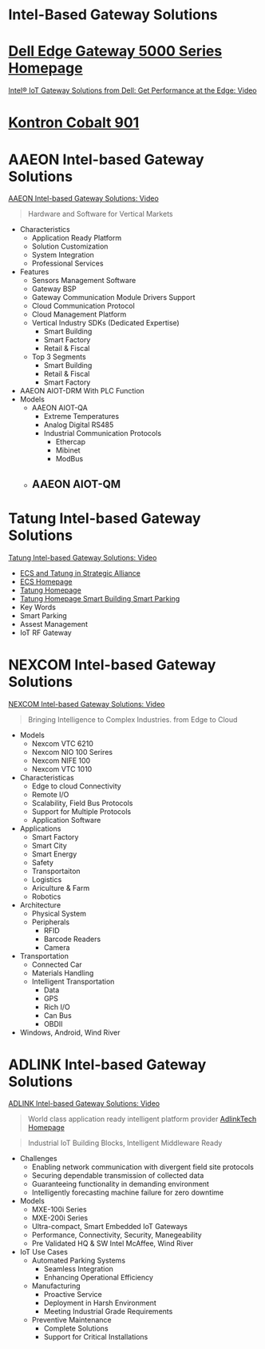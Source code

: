 # Intel-Based Gateway Solutions



# [Dell Edge Gateway 5000 Series Homepage](http://www.dell.com/learn/us/en/04/campaigns/coming-soon-dell-iot-gateway)

[Intel® IoT Gateway Solutions from Dell: Get Performance at the Edge: Video](https://www-ssl.intel.com/content/www/us/en/embedded/solutions/iot-gateway/dell-iot-gateway-solutions-video.html)

# [Kontron Cobalt 901](http://www.kontron.com/products/systems/defense-computers/compact-mission-computers/cobalt-901.html)


# AAEON Intel-based Gateway Solutions

[AAEON Intel-based Gateway Solutions: Video](https://www-ssl.intel.com/content/www/us/en/embedded/solutions/iot-gateway/tatung-iot-gateway-solutions-video.html)

> Hardware and Software for Vertical Markets

- Characteristics
  - Application Ready Platform
  - Solution Customization
  - System Integration
  - Professional Services
- Features
  - Sensors Management Software
  - Gateway BSP
  - Gateway Communication Module Drivers Support
  - Cloud Communication Protocol
  - Cloud Management Platform
  - Vertical Industry SDKs (Dedicated Expertise)
    - Smart Building
    - Smart Factory
    - Retail & Fiscal
  - Top 3 Segments
    - Smart Building
    - Retail & Fiscal
    - Smart Factory
- AAEON AIOT-DRM With PLC Function
- Models
  - AAEON AIOT-QA
    - Extreme Temperatures
    - Analog Digital RS485
    - Industrial Communication Protocols
      - Ethercap
      - Mibinet
      - ModBus
  - AAEON AIOT-QM
    - 


# Tatung Intel-based Gateway Solutions

[Tatung Intel-based Gateway Solutions: Video](https://www-ssl.intel.com/content/www/us/en/embedded/solutions/iot-gateway/aaeon-iot-gateway-solutions-video.html) 

- [ECS and Tatung in Strategic Alliance](http://www.digitimes.com/news/a20051007A1001.html)
- [ECS Homepage](http://www.ecs.com.tw/ecswebsite/index.aspx?MenuID=0&LanID=0)
- [Tatung Homepage](http://www.tatung.com/en/)
- [Tatung Homepage Smart Building Smart Parking](http://www.tatung.com/Solution/detail/10624)
- Key Words
 - Smart Parking
  - Assest Management
  - IoT RF Gateway

# NEXCOM Intel-based Gateway Solutions

[NEXCOM Intel-based Gateway Solutions: Video](https://www-ssl.intel.com/content/www/us/en/embedded/solutions/iot-gateway/nexcom-iot-gateway-solutions-video.html)

> Bringing Intelligence to Complex Industries. from Edge to Cloud

- Models
  - Nexcom VTC 6210
  - Nexcom NIO 100 Serires
  - Nexcom NIFE 100
  - Nexcom VTC 1010
- Characteristicas
  - Edge to cloud Connectivity
  - Remote I/O
  - Scalability, Field Bus Protocols
  - Support for Multiple Protocols
  - Application Software
- Applications
  - Smart Factory
  - Smart City
  - Smart Energy
  - Safety
  - Transportaiton
  - Logistics
  - Ariculture & Farm
  - Robotics
- Architecture
  - Physical System
  - Peripherals
    - RFID
    - Barcode Readers
    - Camera
- Transportation
  - Connected Car
  - Materials Handling
  - Intelligent Transportation
    - Data
    - GPS
    - Rich I/O
    - Can Bus
    - OBDII
- Windows, Android, Wind River

# ADLINK Intel-based Gateway Solutions

[ADLINK Intel-based Gateway Solutions: Video](https://www-ssl.intel.com/content/www/us/en/embedded/solutions/iot-gateway/adlink-iot-gateway-solutions-video.html)

> World class application ready intelligent platform provider [AdlinkTech Homepage](https://www.adlinktech.com)

> Industrial IoT Building Blocks, Intelligent Middleware Ready 

- Challenges
  - Enabling network communication with divergent field site protocols
  - Securing dependable transmission of collected data
  - Guaranteeing functionality in demanding environment 
  - Intelligently forecasting machine failure for zero downtime
- Models
  - MXE-100i Series
  - MXE-200i Series
  - Ultra-compact, Smart Embedded IoT Gateways
  - Performance, Connectivity, Security, Manegeability
  - Pre Validated HQ & SW Intel McAffee, Wind River
- IoT Use Cases
  - Automated Parking Systems
    - Seamless Integration
    - Enhancing Operational Efficiency
  - Manufacturing
    - Proactive Service
    - Deployment in Harsh Environment
    - Meeting Industrial Grade Requirements
  - Preventive Maintenance
    - Complete Solutions
    - Support for Critical Installations
